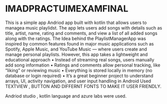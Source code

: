 # IMADPRACTUIMEXAMFINAL
This is a simple app Andriod app built with kotlin that allows users to managea music playlidst.
The app lets users add songs with details such as title, artist, name, rating and comments, and view a list of all added songs along with the ratings.
The Idea behind the PlaylistManagerApp was inspired by common features found in major music applications such as Spotify, Apple Music, and YouTube Music — where users create and manage personal playlists.
However, this app takes a lightweight and educational approach
•	Instead of streaming real songs, users manually add song information
•	Ratings and comments allow personal tracking, like “liking” or reviewing music
•	Everything is stored locally in memory (no database or login required)
•	It’s a great beginner project to understand arrays, UI, activity navigation, and user input handling in Android
Used TEXTVIEW , BUTTON AND DIFFERNT FONTS TO MAKE IT USER FRIENDLY.

Andriod studio , kotlin language and azure labs were used.

